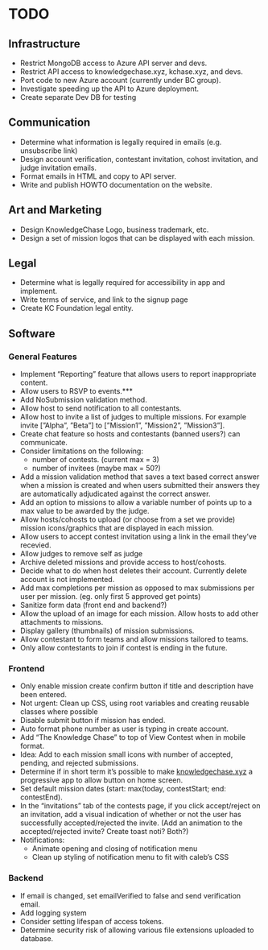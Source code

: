 # TODO

## Infrastructure

- Restrict MongoDB access to Azure API server and devs.
- Restrict API access to knowledgechase.xyz, kchase.xyz, and devs.
- Port code to new Azure account (currently under BC group).
- Investigate speeding up the API to Azure deployment.
- Create separate Dev DB for testing

## Communication

- Determine what information is legally required in emails (e.g. unsubscribe link)
- Design account verification, contestant invitation, cohost invitation, and judge invitation emails.
- Format emails in HTML and copy to API server.
- Write and publish HOWTO documentation on the website.

## Art and Marketing

- Design KnowledgeChase Logo, business trademark, etc.
- Design a set of mission logos that can be displayed with each mission.

## Legal

- Determine what is legally required for accessibility in app and implement.
- Write terms of service, and link to the signup page
- Create KC Foundation legal entity.

## Software

### General Features

- Implement “Reporting” feature that allows users to report inappropriate content.
- Allow users to RSVP to events.***
- Add NoSubmission validation method.
- Allow host to send notification to all contestants.
- Allow host to invite a list of judges to multiple missions. For example invite [”Alpha”, ”Beta”] to [”Mission1”, ”Mission2”, ”Mission3”].
- Create chat feature so hosts and contestants (banned users?) can communicate.
- Consider limitations on the following:
    - number of contests. (current max = 3)
    - number of invitees (maybe max = 50?)
- Add a mission validation method that saves a text based correct answer when a mission is created and when users submitted their answers they are automatically adjudicated against the correct answer.
- Add an option to missions to allow a variable number of points up to a max value to be awarded by the judge.
- Allow hosts/cohosts to upload (or choose from a set we provide) mission icons/graphics that are displayed in each mission.
- Allow users to accept contest invitation using a link in the email they’ve recevied.
- Allow judges to remove self as judge
- Archive deleted missions and provide access to host/cohosts.
- Decide what to do when host deletes their account.  Currently delete account is not implemented.
- Add max completions per mission as opposed to max submissions per user per mission.  (eg. only first 5 approved get points)
- Sanitize form data (front end and backend?)
- Allow the upload of an image for each mission.  Allow hosts to add other attachments to missions.
- Display gallery (thumbnails) of mission submissions.
- Allow contestant to form teams and allow missions tailored to teams.
- Only allow contestants to join if contest is ending in the future.

### Frontend

- Only enable mission create confirm button if title and description have been entered.
- Not urgent:  Clean up CSS, using root variables and creating reusable classes where possible
- Disable submit button if mission has ended.
- Auto format phone number as user is typing in create account.
- Add “The Knowledge Chase” to top of View Contest when in mobile format.
- Idea: Add to each mission small icons with number of accepted, pending, and rejected submissions.
- Determine if in short term it’s possible to make [knowledgechase.xyz](http://knowledgechase.xyz) a progressive app to allow button on home screen.
- Set default mission dates (start: max(today, contestStart; end: contestEnd).
- In the “invitations” tab of the contests page, if you click accept/reject on an invitation, add a visual indication of whether or not the user has successfully accepted/rejected the invite. (Add an animation to the accepted/rejected invite? Create toast noti? Both?)
- Notifications:
    - Animate opening and closing of  notification menu
    - Clean up styling of notification menu to fit with caleb’s CSS

### Backend

- If email is changed, set emailVerified to false and send verification email.
- Add logging system
- Consider setting lifespan of access tokens.
- Determine security risk of allowing various file extensions uploaded to database.